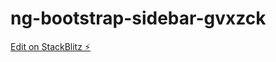 # ng-bootstrap-sidebar-gvxzck

[Edit on StackBlitz ⚡️](https://stackblitz.com/edit/ng-bootstrap-sidebar-gvxzck)